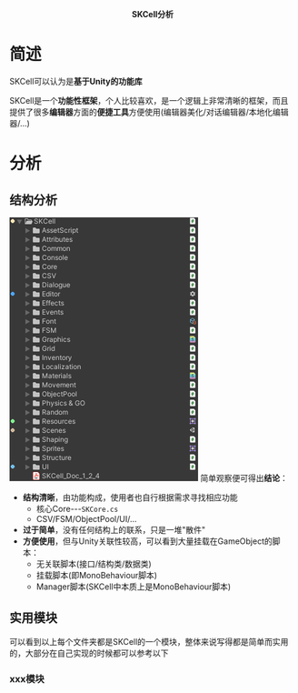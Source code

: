 **<center><BBBG>SKCell分析</BBBG></center>**

# 简述

SKCell可以认为是<B><VT>基于Unity的功能库</VT></B>

SKCell是一个**功能性框架**，个人比较喜欢，是一个逻辑上非常清晰的框架，而且提供了很多**编辑器**方面的**便捷工具**方便使用<YL>(编辑器美化/对话编辑器/本地化编辑器/...)</YL>

# 分析

## 结构分析

![SKCell](Pic/SKCell.png)
简单观察便可得出**结论**：

- **<GN>结构清晰</GN>**，由功能构成，使用者也自行根据需求寻找相应功能
  - 核心Core---`SKCore.cs`
  - CSV/FSM/ObjectPool/UI/...
- **<DRD>过于简单</DRD>**，没有任何结构上的联系，只是一堆"散件"
- **<DRD>方便使用</DRD>**，但与Unity关联性较高，可以看到大量挂载在GameObject的脚本：
  - 无关联脚本(接口/结构类/数据类)
  - 挂载脚本(即MonoBehaviour脚本)
  - Manager脚本(SKCell中本质上是MonoBehaviour脚本)

## 实用模块

可以看到以上每个文件夹都是SKCell的一个模块，整体来说写得都是简单而实用的，大部分在自己实现的时候都可以参考以下

### xxx模块